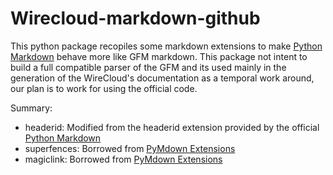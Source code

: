 Wirecloud-markdown-github
=========================

This python package recopiles some markdown extensions to make 
[Python Markdown](https://pythonhosted.org/Markdown/) behave more like GFM markdown.
This package not intent to build a full compatible parser of the GFM and its
used mainly in the generation of the WireCloud's documentation as a temporal
work around, our plan is to work for using the official code.

Summary:

- headerid: Modified from the headerid extension provided by the official [Python Markdown](https://pythonhosted.org/Markdown/)
- superfences: Borrowed from [PyMdown Extensions](https://github.com/facelessuser/pymdown-extensions)
- magiclink: Borrowed from [PyMdown Extensions](https://github.com/facelessuser/pymdown-extensions)
